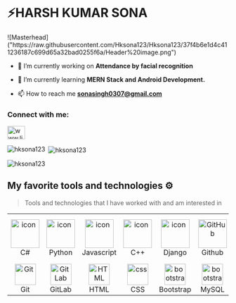 <h1>⚡️HARSH KUMAR SONA</h1>
![Masterhead]("https://raw.githubusercontent.com/Hksona123/Hksona123/37f4b6e1d4c411236187c699d65a32bad0255f6a/Header%20image.png")

- 🔭 I’m currently working on **Attendance by facial recognition**

- 🌱 I’m currently learning **MERN Stack and Android Development.**

- 📫 How to reach me **sonasingh0307@gmail.com**

<h3 align="left">Connect with me:</h3>
<p align="left">
<a href="https://linkedin.com/in/www.linkedin.com/in/harsh-kumar-sona-4a790b1b6" target="blank"><img align="center" src="https://raw.githubusercontent.com/rahuldkjain/github-profile-readme-generator/master/src/images/icons/Social/linked-in-alt.svg" alt="www.linkedin.com/in/harsh-kumar-sona-4a790b1b6" height="30" width="40" /></a>
</p>

<p><img align="left" src="https://github-readme-stats.vercel.app/api/top-langs?username=hksona123&show_icons=true&locale=en&layout=compact" alt="hksona123" /></p>

<p>&nbsp;<img align="center" src="https://github-readme-stats.vercel.app/api?username=hksona123&show_icons=true&locale=en" alt="hksona123" /></p>

<p><img align="center" src="https://github-readme-streak-stats.herokuapp.com/?user=hksona123&" alt="hksona123" /></p>

## My favorite tools and technologies ⚙️

> Tools and technologies that I have worked with and am interested in
<table>
  <tr>
    <td align="center" width="96">
        <img src="https://techstack-generator.vercel.app/csharp-icon.svg" alt="icon" width="65" height="65" />
      <br>C#
    </td>
    <td align="center" width="96">
      <a href="#macropower-tech">
        <img src="https://techstack-generator.vercel.app/python-icon.svg" alt="icon" width="65" height="65" />
      </a>
      <br>Python
    </td>
    <td align="center" width="96">
        <img src="https://techstack-generator.vercel.app/js-icon.svg" alt="icon" width="65" height="65" />
      <br>Javascript
    </td>
    <td align="center" width="96">
        <img src="https://techstack-generator.vercel.app/cpp-icon.svg" alt="icon" width="65" height="65" />
      <br>C++
    </td>
       <td align="center" width="96">
        <img src="https://techstack-generator.vercel.app/django-icon.svg" alt="icon" width="65" height="65" />
      <br>Django
    </td>
       <td align="center" width="96">
        <img src="https://techstack-generator.vercel.app/github-icon.svg" width="65" height="65" alt="GitHub" />
      <br>Github
    </td>
          <td align="center" width="96">
        <img src="https://imgs.search.brave.com/3Lr48AHAIgpjEhN1jKDJHNMKAsKT5xVfgDb4JkOwGUw/rs:fit:500:0:0/g:ce/aHR0cHM6Ly9hc3Nl/dC5icmFuZGZldGNo/LmlvL2lkVDd3Vm9f/ekwvaWRaRWV6V3g0/NS5zdmc_dXBkYXRl/ZD0xNjY4NTE1NTg0/NTE3.svg" width="65" height="65" alt="Rest API" />
      <br>Twilio API
    </td>
 <td align="center" width="96">
        <img src="https://imgs.search.brave.com/rVUuJDmjnu4z_bxSaZ2p7yJ0RhKW0d75_r5GFcNDwkA/rs:fit:500:0:0/g:ce/aHR0cHM6Ly9sb2dv/dHlwLnVzL2ZpbGUv/a290bGluLnN2Zw.svg" width="65" height="65" alt="GitHub" />
      <br>Kotlin
    </td>
  </tr>
  <tr>
    <td align="center" width="96">
        <img src="https://skillicons.dev/icons?i=git" width="48" height="48" alt="Git" />
      <br>Git
    </td>
    <td align="center"  width="96">
        <img src="https://skillicons.dev/icons?i=gitlab" width="48" height="48" alt="GitLab" />
      <br>GitLab
    </td>
    <td align="center"  width="96">
        <img src="https://skillicons.dev/icons?i=html" width="48" height="48" alt="HTML" />
      <br>HTML
    </td>
    <td align="center" width="96">
        <img src="https://skillicons.dev/icons?i=css" width="48" height="48" alt="css" />
      <br>CSS
    </td>
    <td align="center"  width="96">
        <img src="https://skillicons.dev/icons?i=bootstrap" width="48" height="48" alt="bootstrap" />
      <br>Bootstrap
    </td>
     <td align="center"  width="96">
        <img src="https://imgs.search.brave.com/tPLuwtV0HpzWekuK_47THmcceJjumOIFhF0rpYpCPzg/rs:fit:500:0:0/g:ce/aHR0cHM6Ly9wbmdp/bWcuY29tL3VwbG9h/ZHMvbXlzcWwvbXlz/cWxfUE5HMjIucG5n" width="48" height="48" alt="bootstrap" />
      <br>MySQL
    </td>
    <td align="center" width="96">
        <img src="https://skillicons.dev/icons?i=tailwind" width="48" height="48" alt="tailwind" />
      <br>Tailwind
    </td>
            <td align="center" width="96">
        <img src="https://skillicons.dev/icons?i=linux" width="48" height="48" alt="Linux" />
      <br>Linux
    </td>
  </tr>
 <tr>
 </tr>
</table>
